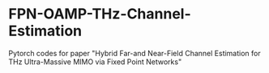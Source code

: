 # FPN-OAMP-THz-Channel-Estimation
Pytorch codes for paper "Hybrid Far-and Near-Field Channel Estimation for THz Ultra-Massive MIMO via Fixed Point Networks"
